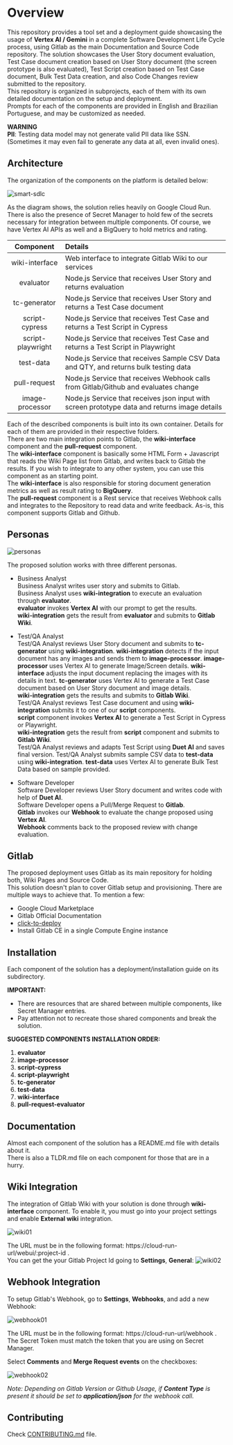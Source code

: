 # Overview

This repository provides a tool set and a deployment guide showcasing the usage of **Vertex AI / Gemini** in a complete Software Development Life Cycle process, using Gitlab as the main Documentation and Source Code repository.  The solution showcases the User Story document evaluation, Test Case document creation based on User Story document (the screen prototype is also evaluated), Test Script creation based on Test Case document, Bulk Test Data creation, and also Code Changes review submitted to the repository.  
This repository is organized in subprojects, each of them with its own detailed documentation on the setup and deployment.  
Prompts for each of the components are provided in English and Brazilian Portuguese, and may be customized as needed.

**WARNING**  
**PII**: Testing data model may not generate valid PII data like SSN. (Sometimes it may even fail to generate any data at all, even invalid ones).

## Architecture

The organization of the components on the platform is detailed below:  

![smart-sdlc](img/architecture.png "Solution Architecture: smart-sdlc")

As the diagram shows, the solution relies heavily on Google Cloud Run. There is also the presence of Secret Manager to hold few of the secrets necessary for integration between multiple components. Of course, we have Vertex AI APIs as well and a BigQuery to hold metrics and rating.

| Component         | Details                                                                                       |
|:-----------------:|:----------------------------------------------------------------------------------------------|
| wiki-interface    | Web interface to integrate Gitlab Wiki to our services                                        |
| evaluator         | Node.js Service that receives User Story and returns evaluation                               |
| tc-generator      | Node.js Service that receives User Story and returns a Test Case document                     |
| script-cypress    | Node.js Service that receives Test Case and returns a Test Script in Cypress                  |
| script-playwright | Node.js Service that receives Test Case and returns a Test Script in Playwright               |
| test-data         | Node.js Service that receives Sample CSV Data and QTY, and returns bulk testing data          |
| pull-request      | Node.js Service that receives Webhook calls from Gitlab/Github and evaluates change           |
| image-processor   | Node.js Service that receives json input with screen prototype data and returns image details |

Each of the described components is built into its own container. Details for each of them are provided in their respective folders.   
There are two main integration points to Gitlab, the **wiki-interface** component and the **pull-request** component.  
The **wiki-interface** component is basically some HTML Form + Javascript that reads the Wiki Page list from Gitlab, and writes back to Gitlab the results. If you wish to integrate to any other system, you can use this component as an starting point.  
The **wiki-interface** is also responsible for storing document generation metrics as well as result rating to **BigQuery**.  
The **pull-request** component is a Rest service that receives Webhook calls and integrates to the Repository to read data and write feedback. As-is, this component supports Gitlab and Github.

## Personas

![personas](img/personas.png "Personas: smart-sdlc")

The proposed solution works with three different personas.

* Business Analyst  
  Business Analyst writes user story and submits to Gitlab.  
  Business Analyst uses **wiki-integration** to execute an evaluation through **evaluator**.  
  **evaluator** invokes **Vertex AI** with our prompt to get the results.  
  **wiki-integration** gets the result from **evaluator** and submits to **Gitlab Wiki**.

* Test/QA Analyst  
  Test/QA Analyst reviews User Story document and submits to **tc-generator** using **wiki-integration**.
  **wiki-integration** detects if the input document has any images and sends them to **image-processor**.
  **image-processor** uses Vertex AI to generate Image/Screen details.
  **wiki-interface** adjusts the input document replacing the images with its details in text.
  **tc-generator** uses Vertex AI to generate a Test Case document based on User Story document and image details.  
  **wiki-integration** gets the results and submits to **Gitlab Wiki**.  
  Test/QA Analyst reviews Test Case document and using **wiki-integration** submits it to one of our **script** components.  
  **script** component invokes **Vertex AI** to generate a Test Script in Cypress or Playwright.  
  **wiki-integration** gets the result from **script** component and submits to **Gitlab Wiki**.  
  Test/QA Analyst reviews and adapts Test Script using **Duet AI** and saves final version.
  Test/QA Analyst submits sample CSV data to **test-data** using **wiki-integration**.
  **test-data** uses Vertex AI to generate Bulk Test Data based on sample provided.

* Software Developer  
  Software Developer reviews User Story document and writes code with help of **Duet AI**.  
  Software Developer opens a Pull/Merge Request to **Gitlab**.  
  **Gitlab** invokes our **Webhook** to evaluate the change proposed using **Vertex AI**.  
  **Webhook** comments back to the proposed review with change evaluation.  

## Gitlab
The proposed deployment uses Gitlab as its main repository for holding both, Wiki Pages and Source Code.  
This solution doesn't plan to cover Gitlab setup and provisioning. There are multiple ways to achieve that. To mention a few:
* Google Cloud Marketplace
* Gitlab Official Documentation
* [click-to-deploy](https://github.com/GoogleCloudPlatform/click-to-deploy/tree/master/k8s/gitlab)
* Install Gitlab CE in a single Compute Engine instance

## Installation

Each component of the solution has a deployment/installation guide on its subdirectory.  

**IMPORTANT:** 
* There are resources that are shared between multiple components, like Secret Manager entries.
* Pay attention not to recreate those shared components and break the solution.

**SUGGESTED COMPONENTS INSTALLATION ORDER:**
1. **evaluator**
2. **image-processor**
3. **script-cypress**
4. **script-playwright**
5. **tc-generator**
6. **test-data**
7. **wiki-interface**
8. **pull-request-evaluator**

## Documentation

Almost each component of the solution has a README.md file with details about it.  
There is also a TLDR.md file on each component for those that are in a hurry.  

## Wiki Integration

The integration of Gitlab Wiki with your solution is done through **wiki-interface** component. To enable it, you must go into your project settings and enable **External wiki** integration.  

![wiki01](img/wiki01.png "External Wiki: smart-sdlc")

The URL must be in the following format: https://cloud-run-url/webui/:project-id .  
You can get the your Gitlab Project Id going to **Settings**, **General**:
![wiki02](img/wiki02.png "Project Id: smart-sdlc")

## Webhook Integration

To setup Gitlab's Webhook, go to **Settings**, **Webhooks**, and add a new Webhook:

![webhook01](img/webhook01.png "Webhook 01: smart-sdlc")

The URL must be in the following format: https://cloud-run-url/webhook .  
The Secret Token must match the token that you are using on Secret Manager.
  
Select **Comments** and **Merge Request events** on the checkboxes:  

![webhook02](img/webhook02.png "Webhook 02: smart-sdlc")

*Note: Depending on Gitlab Version or Github Usage, if **Content Type** is present it should be set to **application/json** for the webhook call.*

## Contributing

Check [CONTRIBUTING.md](CONTRIBUTING.md) file.
